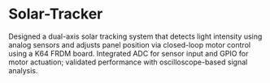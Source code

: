 # Solar-Tracker
Designed a dual-axis solar tracking system that detects light intensity using analog sensors and adjusts panel position via closed-loop motor control using a K64 FRDM board. Integrated ADC for sensor input and GPIO for motor actuation; validated performance with oscilloscope-based signal analysis.

